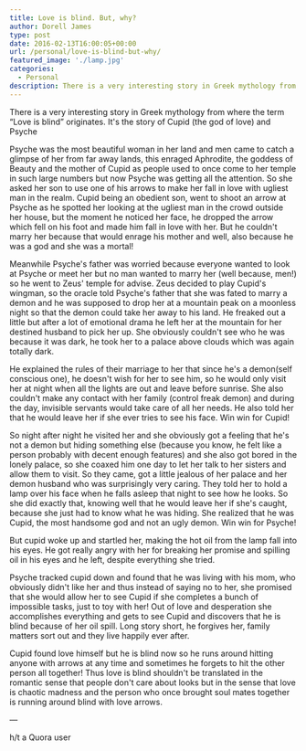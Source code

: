 ```yaml
---
title: Love is blind. But, why?
author: Dorell James
type: post
date: 2016-02-13T16:00:05+00:00
url: /personal/love-is-blind-but-why/
featured_image: './lamp.jpg'
categories:
  - Personal
description: There is a very interesting story in Greek mythology from where the term “Love is blind” originates. It’s the story of Cupid (the god of…
---
```


There is a very interesting story in Greek mythology from where the term &#8220;Love is blind&#8221; originates. It's the story of Cupid (the god of love) and Psyche

Psyche was the most beautiful woman in her land and men came to catch a glimpse of her from far away lands, this enraged Aphrodite, the goddess of Beauty and the mother of Cupid as people used to once come to her temple in such large numbers but now Psyche was getting all the attention. So she asked her son to use one of his arrows to make her fall in love with ugliest man in the realm. Cupid being an obedient son, went to shoot an arrow at Psyche as he spotted her looking at the ugliest man in the crowd outside her house, but the moment he noticed her face, he dropped the arrow which fell on his foot and made him fall in love with her. But he couldn't marry her because that would enrage his mother and well, also because he was a god and she was a mortal!

Meanwhile Psyche's father was worried because everyone wanted to look at Psyche or meet her but no man wanted to marry her (well because, men!) so he went to Zeus' temple for advise. Zeus decided to play Cupid's wingman, so the oracle told Psyche's father that she was fated to marry a demon and he was supposed to drop her at a mountain peak on a moonless night so that the demon could take her away to his land. He freaked out a little but after a lot of emotional drama he left her at the mountain for her destined husband to pick her up. She obviously couldn't see who he was because it was dark, he took her to a palace above clouds which was again totally dark.

He explained the rules of their marriage to her that since he's a demon(self conscious one), he doesn't wish for her to see him, so he would only visit her at night when all the lights are out and leave before sunrise. She also couldn't make any contact with her family (control freak demon) and during the day, invisible servants would take care of all her needs. He also told her that he would leave her if she ever tries to see his face. Win win for Cupid!

So night after night he visited her and she obviously got a feeling that he's not a demon but hiding something else (because you know, he felt like a person probably with decent enough features) and she also got bored in the lonely palace, so she coaxed him one day to let her talk to her sisters and allow them to visit. So they came, got a little jealous of her palace and her demon husband who was surprisingly very caring. They told her to hold a lamp over his face when he falls asleep that night to see how he looks. So she did exactly that, knowing well that he would leave her if she's caught, because she just had to know what he was hiding. She realized that he was Cupid, the most handsome god and not an ugly demon. Win win for Psyche!

But cupid woke up and startled her, making the hot oil from the lamp fall into his eyes. He got really angry with her for breaking her promise and spilling oil in his eyes and he left, despite everything she tried.

Psyche tracked cupid down and found that he was living with his mom, who obviously didn't like her and thus instead of saying no to her, she promised that she would allow her to see Cupid if she completes a bunch of impossible tasks, just to toy with her! Out of love and desperation she accomplishes everything and gets to see Cupid and discovers that he is blind because of her oil spill. Long story short, he forgives her, family matters sort out and they live happily ever after.

Cupid found love himself but he is blind now so he runs around hitting anyone with arrows at any time and sometimes he forgets to hit the other person all together! Thus love is blind shouldn't be translated in the romantic sense that people don't care about looks but in the sense that love is chaotic madness and the person who once brought soul mates together is running around blind with love arrows.

&#8212;

h/t a Quora user
